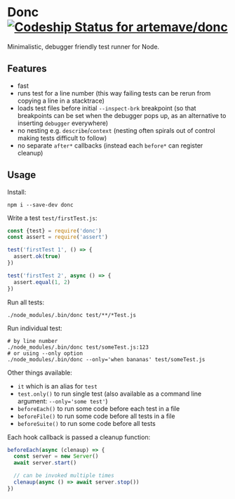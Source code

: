 # Donc [![Codeship Status for artemave/donc](https://app.codeship.com/projects/26cc3310-4549-0138-6faa-623c142c33e2/status?branch=master)](https://app.codeship.com/projects/388462)

Minimalistic, debugger friendly test runner for Node.

## Features

- fast
- runs test for a line number (this way failing tests can be rerun from copying a line in a stacktrace)
- loads test files before initial `--inspect-brk` breakpoint (so that breakpoints can be set when the debugger pops up, as an alternative to inserting `debugger` everywhere)
- no nesting e.g. `describe`/`context` (nesting often spirals out of control making tests difficult to follow)
- no separate `after*` callbacks (instead each `before*` can register cleanup)

## Usage

Install:

    npm i --save-dev donc


Write a test `test/firstTest.js`:

```javascript
const {test} = require('donc')
const assert = require('assert')

test('firstTest 1', () => {
  assert.ok(true)
})

test('firstTest 2', async () => {
  assert.equal(1, 2)
})
```

Run all tests:

    ./node_modules/.bin/donc test/**/*Test.js

Run individual test:

    # by line number
    ./node_modules/.bin/donc test/someTest.js:123
    # or using --only option
    ./node_modules/.bin/donc --only='when bananas' test/someTest.js

Other things available:

- `it` which is an alias for `test`
- `test.only()` to run single test (also available as a command line argument: `--only='some test'`)
- `beforeEach()` to run some code before each test in a file
- `beforeFile()` to run some code before all tests in a file
- `beforeSuite()` to run some code before all tests

Each hook callback is passed a cleanup function:

```javascript
beforeEach(async (clenaup) => {
  const server = new Server()
  await server.start()

  // can be invoked multiple times
  clenaup(async () => await server.stop())
})
```

